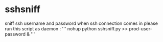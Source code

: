# sshsniff
sniff ssh username and password when ssh connection comes in
please run this script as daemon :
'''
nohup python sshsniff.py >> prod-user-password  &
'''
